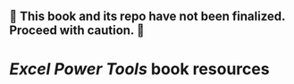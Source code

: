## 🛑 This book and its repo have not been finalized. Proceed with caution. 🛑

# _Excel Power Tools_ book resources
